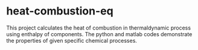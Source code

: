 # heat-combustion-eq
This project calculates the heat of combustion in thermaldynamic process using enthalpy of components.
The python and matlab codes demonstrate the properties of given specific chemical processes.
